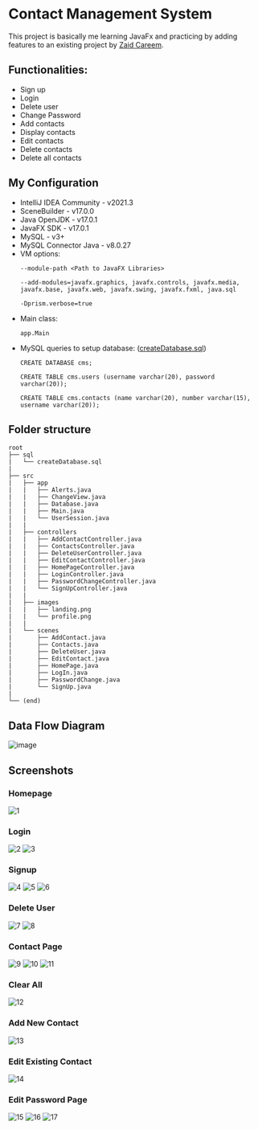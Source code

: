 # Contact Management System

This project is basically me learning JavaFx and practicing by adding features to an existing project by [Zaid Careem](https://github.com/zaidcareem).

## Functionalities:

- Sign up
- Login
- Delete user
- Change Password
- Add contacts
- Display contacts
- Edit contacts
- Delete contacts
- Delete all contacts

## My Configuration

- IntelliJ IDEA Community - v2021.3
- SceneBuilder - v17.0.0
- Java OpenJDK - v17.0.1
- JavaFX SDK - v17.0.1
- MySQL - v3+
- MySQL Connector Java - v8.0.27
- VM options:
  ```
  --module-path <Path to JavaFX Libraries>
  
  --add-modules=javafx.graphics, javafx.controls, javafx.media, javafx.base, javafx.web, javafx.swing, javafx.fxml, java.sql
  
  -Dprism.verbose=true
  
  ```
- Main class:
  ```
  app.Main
  ```
- MySQL queries to setup database: ([createDatabase.sql](./sql/createDatabase.sql))
  ```
  CREATE DATABASE cms;

  CREATE TABLE cms.users (username varchar(20), password varchar(20));

  CREATE TABLE cms.contacts (name varchar(20), number varchar(15), username varchar(20));
  ```

## Folder structure

```
root
├── sql
|   └── createDatabase.sql
|   
├── src
|   ├── app
|   |   ├── Alerts.java
|   |   ├── ChangeView.java
|   |   ├── Database.java
|   |   ├── Main.java
|   |   └── UserSession.java
|   |
|   ├── controllers
|   |   ├── AddContactController.java
|   |   ├── ContactsController.java
|   |   ├── DeleteUserController.java
|   |   ├── EditContactController.java
|   |   ├── HomePageController.java
|   |   ├── LoginController.java
|   |   ├── PasswordChangeController.java
|   |   └── SignUpController.java
|   |
|   ├── images
|   |   ├── landing.png
|   |   └── profile.png
|   |
|   └── scenes
|       ├── AddContact.java
|       ├── Contacts.java
|       ├── DeleteUser.java
|       ├── EditContact.java
|       ├── HomePage.java
|       ├── LogIn.java
|       ├── PasswordChange.java
|       └── SignUp.java
|    
└── (end)
```

## Data Flow Diagram
![image](https://user-images.githubusercontent.com/63140632/144741431-2dca6982-75b7-4302-8a3d-1170eee4bdd2.png)

## Screenshots
### Homepage
![1](https://user-images.githubusercontent.com/63140632/181920605-8017c89a-5eaf-423a-a641-281cb955ac67.png)
### Login
![2](https://user-images.githubusercontent.com/63140632/181920622-d8d2d143-48a8-44fe-b36e-3f0783297fa4.png)
![3](https://user-images.githubusercontent.com/63140632/181920631-386e782e-a503-4a01-9d8e-d4d39771db85.png)
### Signup
![4](https://user-images.githubusercontent.com/63140632/181920639-ab607ba5-6531-4f2d-b94e-eccc072139e2.png)
![5](https://user-images.githubusercontent.com/63140632/181920642-dc8f53f6-1269-426f-8395-8431e8c1d847.png)
![6](https://user-images.githubusercontent.com/63140632/181920649-5f5d1cbb-cc3f-4b35-bee8-79020c517b39.png)
### Delete User
![7](https://user-images.githubusercontent.com/63140632/181920660-5c09189f-1535-41a0-a366-2e8ad13cbc9b.png)
![8](https://user-images.githubusercontent.com/63140632/181920669-e0f9f5a4-6be9-4a32-9d4e-07576db113f0.png)
### Contact Page
![9](https://user-images.githubusercontent.com/63140632/181920673-126dd805-c9da-4645-b1f7-2422dd0b02a2.png)
![10](https://user-images.githubusercontent.com/63140632/181920679-3c2085ba-a9ec-4628-b3c8-4e7afacfeeff.png)
![11](https://user-images.githubusercontent.com/63140632/181920700-e83efffc-2a09-4c2a-9230-561aed7739e7.png)
### Clear All
![12](https://user-images.githubusercontent.com/63140632/181920708-066581cd-1349-42ec-a708-6059180991ac.png)
### Add New Contact
![13](https://user-images.githubusercontent.com/63140632/181920716-123cc489-7763-49da-a8d3-ef0416eccd3a.png)
### Edit Existing Contact
![14](https://user-images.githubusercontent.com/63140632/181920721-091e5b31-a039-455d-b8a3-f08ff85dba1c.png)
### Edit Password Page
![15](https://user-images.githubusercontent.com/63140632/181920726-8d01635e-3655-4ccd-a56c-77ef049bafb4.png)
![16](https://user-images.githubusercontent.com/63140632/181920730-30ccc7b0-1acc-4fc3-b611-208de70f945b.png)
![17](https://user-images.githubusercontent.com/63140632/181920735-c2a46ae8-026b-4ab1-b5cd-6fb77757eb2f.png)

